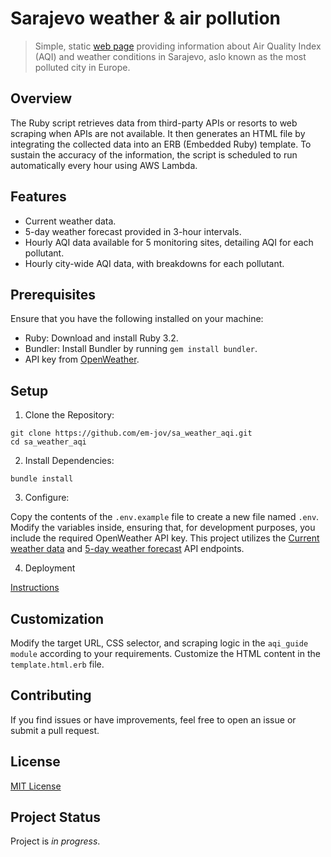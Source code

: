# Sarajevo weather & air pollution
> Simple, static [web page](https://sa-aqi-weather.simplify.ba/) providing information about Air Quality Index (AQI) and weather conditions in Sarajevo, aslo known as the most polluted city in Europe.

## Overview

The Ruby script retrieves data from third-party APIs or resorts to web scraping when APIs are not available. It then generates an HTML file by integrating the collected data into an ERB (Embedded Ruby) template. To sustain the accuracy of the information, the script is scheduled to run automatically every hour using AWS Lambda.

## Features
- Current weather data.
- 5-day weather forecast provided in 3-hour intervals.
- Hourly AQI data available for 5 monitoring sites, detailing AQI for each pollutant.
- Hourly city-wide AQI data, with breakdowns for each pollutant.

## Prerequisites
Ensure that you have the following installed on your machine:

- Ruby: Download and install Ruby 3.2.
- Bundler: Install Bundler by running `gem install bundler`.
- API key from [OpenWeather](https://openweathermap.org/api).

## Setup
1. Clone the Repository:
```
git clone https://github.com/em-jov/sa_weather_aqi.git
cd sa_weather_aqi
```
2. Install Dependencies:
```
bundle install
```
3. Configure:

Copy the contents of the `.env.example` file to create a new file named `.env`. Modify the variables inside, ensuring that, for development purposes, you include the required OpenWeather API key. This project utilizes the [Current weather data](https://openweathermap.org/current) and [5-day weather forecast](https://openweathermap.org/forecast5) API endpoints.

4. Deployment

[Instructions](DEPLOYMENT.md)


## Customization
Modify the target URL, CSS selector, and scraping logic in the `aqi_guide module` according to your requirements.
Customize the HTML content in the `template.html.erb` file.

## Contributing
If you find issues or have improvements, feel free to open an issue or submit a pull request.

## License
[MIT License](MIT-LICENCE.txt)

## Project Status
Project is _in progress_.
